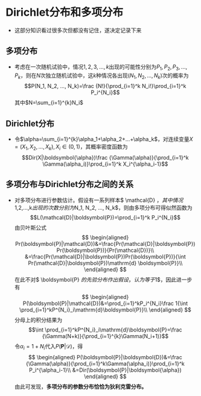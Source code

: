 # Dirichlet分布和多项分布
+ 这部分知识看过很多次但都没有记住，遂决定记录下来

## 多项分布
+ 考虑在一次随机试验中，情况$1, 2, 3, ..., k$出现的可能性分别为$P_1, P_2, P_3, ..., P_k$，则在$N$次独立随机试验中，这$k$种情况各出现$(N_1, N_2, ..., N_k)$次的概率为
  $$P(N_1, N_2, ..., N_k)=\frac {N!}{\prod_{i=1}^k N_i!}\prod_{i=1}^k P_i^{N_i}$$
  其中$N=\sum_{i=1}^{k}N_i$

## Dirichlet分布
+ 令$\alpha=\sum_{i=1}^{k}\alpha_1+\alpha_2+...+\alpha_k$，对连续变量$X=(X_1, X_2, ..., X_k), X_i\in(0, 1)$，其概率密度函数为
  $$Dir(X|\boldsymbol{\alpha})\frac {\Gamma(\alpha)}{\prod_{i=1}^k \Gamma(\alpha_i)}\prod_{i=1}^k X_i^{\alpha_i-1}$$

## 多项分布与Dirichlet分布之间的关系
+ 对多项分布进行参数估计。假设有一系列样本$ \mathcal{D} $，其中情况$1,2,...,k$出现的次数分别为$N_1, N_2, ..., N_k$，则由多项分布可得似然函数为
  $$L(\mathcal{D}|\boldsymbol{P})=\prod_{i=1}^k P_i^{N_i}$$
  由贝叶斯公式
  $$
  \begin{aligned}
      Pr(\boldsymbol{P}|\mathcal{D})&=\frac{Pr(\mathcal{D}|\boldsymbol{P})Pr(\boldsymbol{P})}{Pr(\mathcal{D})}\\
      &=\frac{Pr(\mathcal{D}|\boldsymbol{P})Pr(\boldsymbol{P})}{\int Pr(\mathcal{D}|\boldsymbol{P})\mathrm{d} \boldsymbol{P}}\\
  \end{aligned}
  $$
  在此不对$ \boldsymbol{P} $的先验分布作出假设，认为等于$1$，因此进一步有
  $$
  \begin{aligned}
      P(\boldsymbol{P}|\mathcal{D})&=\prod_{i=1}^kP_i^{N_i}\frac 1{\int \prod_{i=1}^kP^{N_i}_i\mathrm{d}\boldsymbol{P}}\\
  \end{aligned}
  $$
  分母上的积分结果为
  $$\int \prod_{i=1}^kP^{N_i}_i\mathrm{d}\boldsymbol{P}=\frac {\Gamma(N+k)}{\prod_{i=1}^{k}\Gamma(N_i+1)}$$
  令$\alpha_i=1+N_i$代入$P(\boldsymbol{P}|\mathcal{D})$，得
  $$
  \begin{aligned}
      P(\boldsymbol{P}|\boldsymbol{D})&=\frac {\Gamma(\alpha)}{\prod_{i=1}^k\Gamma(\alpha_i)}\prod_{i=1}^k P_i^{\alpha_i-1}\\
      &=Dir(\boldsymbol{P}|\boldsymbol{\alpha})
  \end{aligned}
  $$
  由此可发现，**多项分布的参数分布恰恰为狄利克雷分布。**